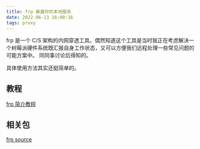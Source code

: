 ```yaml
---
title: frp 暴露你的本地服务
date: 2022-06-13 16:00:16
tags: proxy
---
```

frp 是一个 C/S 架构的内网穿透工具。偶然知道这个工具是当时我正在考虑解决一个树莓派硬件系统既汇报自身工作状态，又可以方便我们远程处理一些常见问题的可能方案中。 同同事讨论后得知的。

具体使用方法其实还挺简单的。 

## 教程
[frp 简介教程](https://zhuanlan.zhihu.com/p/341551501)

## 相关包
[frp source](https://github.com/fatedier/frp/releases)